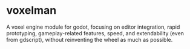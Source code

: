# voxelman
A voxel engine module for godot, focusing on editor integration, rapid prototyping, gameplay-related features, speed, and extendability (even from gdscript), without reinventing the wheel as much as possible.
